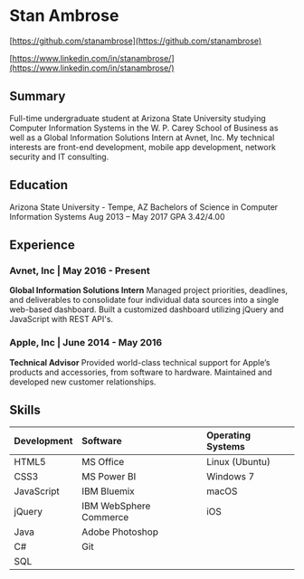 # Stan Ambrose
[https://github.com/stanambrose](https://github.com/stanambrose)

[https://www.linkedin.com/in/stanambrose/](https://www.linkedin.com/in/stanambrose/)

## Summary
Full-time undergraduate student at Arizona State University studying Computer Information Systems in the W. P. Carey School of Business as well as a Global Information Solutions Intern at Avnet, Inc. My technical interests are front-end development, mobile app development, network security and IT consulting.

## Education
Arizona State University - Tempe, AZ
Bachelors of Science in Computer Information Systems
Aug 2013 – May 2017
GPA 3.42/4.00

## Experience
### Avnet, Inc | May 2016 - Present
**Global Information Solutions Intern**
Managed project priorities, deadlines, and deliverables to consolidate four individual data sources into a single web-based dashboard. Built a customized dashboard utilizing jQuery and JavaScript with REST API's.

### Apple, Inc | June 2014 - May 2016
**Technical Advisor**
Provided world-class technical support for Apple’s products and accessories, from software to hardware. Maintained and developed new customer relationships.

## Skills
| Development   | Software                | Operating Systems   |
| :------------ | :---------------------- | :------------------ |
| HTML5         | MS Office               | Linux (Ubuntu)      |
| CSS3          | MS Power BI             | Windows 7           |
| JavaScript    | IBM Bluemix             | macOS               |
| jQuery        | IBM WebSphere Commerce  | iOS                 |
| Java          | Adobe Photoshop         |                     |
| C#            | Git                     |                     |
| SQL           |                         |                     |
